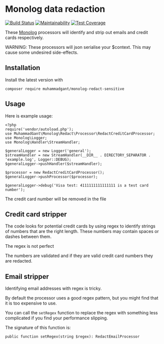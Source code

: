 # Monolog data redaction
[![Build Status](https://travis-ci.org/andybeak/monolog-redact-sensitive.svg?branch=master)](https://travis-ci.org/andybeak/monolog-redact-sensitive)
[![Maintainability](https://api.codeclimate.com/v1/badges/c6df2bff64c356f48bcd/maintainability)](https://codeclimate.com/github/andybeak/monolog-redact-sensitive/maintainability)
[![Test Coverage](https://api.codeclimate.com/v1/badges/c6df2bff64c356f48bcd/test_coverage)](https://codeclimate.com/github/andybeak/monolog-redact-sensitive/test_coverage)

These [Monolog](https://github.com/Seldaek/monolog/blob/master/README.md) processors will identify and strip out emails and credit cards respectively.

WARNING: These processors will json serialise your $context. This may cause some undesired side-effects.

## Installation

Install the latest version with

    composer require muhammadgant/monolog-redact-sensitive

## Usage

Here is example usage:

    <?php
    require('vendor/autoload.php');
    use MuhammadGant\Monolog\Redact\Processor\RedactCreditCardProcessor;
    use Monolog\Logger;
    use Monolog\Handler\StreamHandler;

    $generalLogger = new Logger('general');
    $streamHandler = new StreamHandler(__DIR__ . DIRECTORY_SEPARATOR . 'example.log', Logger::DEBUG);
    $generalLogger->pushHandler($streamHandler);

    $processor = new RedactCreditCardProcessor();
    $generalLogger->pushProcessor($processor);

    $generalLogger->debug('Visa test: 4111111111111111 is a test card number');

The credit card number will be removed in the file

## Credit card stripper

The code looks for potential credit cards by using regex to identify strings of numbers that are the right length.  These numbers may contain spaces or dashes between them.

The regex is not perfect

The numbers are validated and if they are valid credit card numbers they are redacted.

## Email stripper

Identifying email addresses with regex is tricky.

By default the processor uses a good regex pattern, but you might find that it is too
expensive to use.

You can call the `setRegex` function to replace the regex with something less complicated if you find your performance slipping.

The signature of this function is:

    public function setRegex(string $regex): RedactEmailProcessor